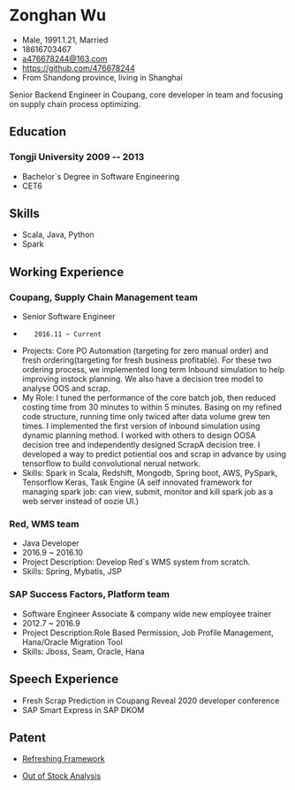 <!-- The (first) h1 will be used as the <title> of the HTML page -->
# Zonghan Wu

<!-- The unordered list immediately after the h1 will be formatted on a single
line. It is intended to be used for contact details -->

- Male, 1991.1.21, Married
- 18616703467
- <a476678244@163.com>
- <https://github.com/476678244>
- From Shandong province, living in Shanghai

Senior Backend Engineer in Coupang, core developer in team and focusing on supply chain process optimizing.

## Education
         
### <span>Tongji University</span> <span>2009 -- 2013</span>
- Bachelor`s Degree in Software Engineering
- CET6

## Skills

- Scala, Java, Python
- Spark

## Working Experience

### Coupang, Supply Chain Management team
-   Senior Software Engineer
-        2016.11 ~ Current
-   Projects: Core PO Automation (targeting for zero manual order) and fresh ordering(targeting for fresh business profitable). For these two ordering process, we implemented long term Inbound simulation to help improving instock planning. We also have a decision tree model to analyse OOS and scrap.
-   My Role: I tuned the performance of the core batch job, then reduced costing time from 30 minutes to within 5 minutes. Basing on my refined code structure, running time only twiced after data volume grew ten times. I implemented the first version of inbound simulation using dynamic planning method. I worked with others to design OOSA decision tree and independently designed ScrapA decision tree. I developed a way to predict potiential oos and scrap in advance by using tensorflow to build convolutional nerual network. 
-   Skills: Spark in Scala, Redshift, Mongodb, Spring boot, AWS, PySpark, Tensorflow Keras, Task Engine (A self innovated framework for managing spark job: can view, submit, monitor and kill spark job as a web server instead of oozie UI.)

### Red, WMS team 
*  Java Developer
*  2016.9 ~ 2016.10
*  Project Description: Develop Red`s WMS system from scratch.
*  Skills: Spring, Mybatis, JSP


### SAP Success Factors, Platform team 
*  Software Engineer Associate & company wide new employee trainer
*  2012.7 ~ 2016.9
*  Project Description:Role Based Permission, Job Profile Management, Hana/Oracle Migration Tool
*  Skills: Jboss, Seam, Oracle, Hana

## Speech Experience
* Fresh Scrap Prediction in Coupang Reveal 2020 developer conference
* SAP Smart Express in SAP DKOM 

## Patent
* [Refreshing Framework](https://patft.uspto.gov/netacgi/nph-Parser?Sect1=PTO2&Sect2=HITOFF&p=1&u=%2Fnetahtml%2FPTO%2Fsearch-bool.html&r=2&f=G&l=50&co1=AND&d=PTXT&s1=%22Wu%3B+Zonghan%22&OS=%22Wu;+Zonghan%22&RS=%22Wu;+Zonghan%22)

* [Out of Stock Analysis](https://patft.uspto.gov/netacgi/nph-Parser?Sect1=PTO2&Sect2=HITOFF&p=1&u=%2Fnetahtml%2FPTO%2Fsearch-bool.html&r=1&f=G&l=50&co1=AND&d=PTXT&s1=%22Wu%3B+Zonghan%22&OS=%22Wu;+Zonghan%22&RS=%22Wu;+Zonghan%22)

